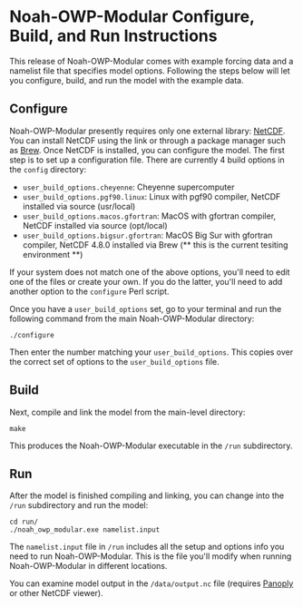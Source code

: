 # Noah-OWP-Modular Configure, Build, and Run Instructions

This release of Noah-OWP-Modular comes with example forcing data and a namelist file that specifies model options. Following the steps below will let you configure, build, and run the model with the example data. 

## Configure

Noah-OWP-Modular presently requires only one external library: [NetCDF](https://www.unidata.ucar.edu/software/netcdf/). You can install NetCDF using the link or through a package manager such as [Brew](https://brew.sh/). Once NetCDF is installed, you can configure the model. The first step is to set up a configuration file. There are currently 4 build options in the `config` directory:

- `user_build_options.cheyenne`: Cheyenne supercomputer
- `user_build_options.pgf90.linux`: Linux with pgf90 compiler, NetCDF installed via source (usr/local)
- `user_build_options.macos.gfortran`: MacOS with gfortran compiler, NetCDF installed via source (opt/local)
- `user_build_options.bigsur.gfortran`: MacOS Big Sur with gfortran compiler, NetCDF 4.8.0 installed via Brew (** this is the current tesiting environment **)

If your system does not match one of the above options, you'll need to edit one of the files or create your own. If you do the latter, you'll need to add another option to the `configure` Perl script.

Once you have a `user_build_options` set, go to your terminal and run the following command from the main Noah-OWP-Modular directory:

`./configure` 

Then enter the number matching your `user_build_options`. This copies over the correct set of options to the `user_build_options` file.

## Build

Next, compile and link the model from the main-level directory:

`make`

This produces the Noah-OWP-Modular executable in the `/run` subdirectory.

## Run

After the model is finished compiling and linking, you can change into the `/run` subdirectory and run the model:

```
cd run/
./noah_owp_modular.exe namelist.input
```

The `namelist.input` file in `/run` includes all the setup and options info you need to run Noah-OWP-Modular. This is the file you'll modify when running Noah-OWP-Modular in different locations.

You can examine model output in the `/data/output.nc` file (requires [Panoply](https://www.giss.nasa.gov/tools/panoply/) or other NetCDF viewer).
